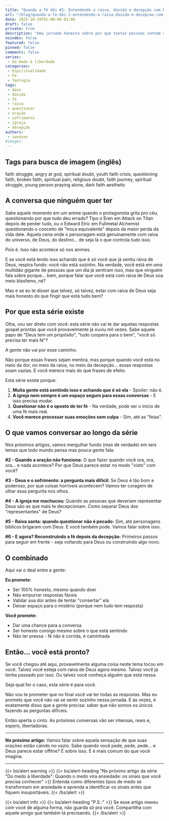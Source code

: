 ```yaml
---
title: "Quando a fé dói #2: Entendendo a raiva, dúvida e decepção com Deus"
url: "/blog/quando-a-fe-doi-2-entendendo-a-raiva-duvida-e-decepcao-com-deus"
date: 2025-10-29T01:00:00-03:00
draft: false
private: true
description: "Uma jornada honesta sobre por que tantas pessoas sentem raiva de Deus. Sem respostas prontas, só conversas reais sobre fé, dor e todas as perguntas que ninguém quer fazer em voz alta."
noindex: false
featured: false
pinned: false
comments: false
series:
 - Do medo à liberdade
categories:
 - Espiritualidade
 - Fé
 - Teologia
tags:
 - deus
 - dúvida
 - fé
 - raiva
 - questionar
 - oração
 - sofrimento
 - igreja
 - decepção
authors:
 - sandson
#images:
---
```

## Tags para busca de imagem (inglês)
faith struggle, angry at god, spiritual doubt, youth faith crisis, questioning faith, broken faith, spiritual pain, religious doubt, faith journey, spiritual struggle, young person praying alone, dark faith aesthetic

## A conversa que ninguém quer ter

Sabe aquele momento em um anime quando o protagonista grita pro céu, questionando por que tudo deu errado? Tipo o Eren em Attack on Titan depois de perder tudo, ou o Edward Elric em Fullmetal Alchemist questionando o conceito de "troca equivalente" depois da maior perda da vida dele. Aquela cena onde o personagem está genuinamente com raiva do universo, de Deus, do destino... de seja lá o que controla tudo isso.

Pois é. Isso não acontece só nos animes.

E se você está lendo isso achando que é só você que já sentiu raiva de Deus, respira fundo: você não está sozinho. Na verdade, você está em uma multidão gigante de pessoas que um dia já sentiram isso, mas que ninguém fala sobre porque... bem, porque falar que você está com raiva de Deus soa meio blasfemo, né?

Mas e se eu te disser que talvez, só talvez, estar com raiva de Deus seja mais honesto do que fingir que está tudo bem?

## Por que esta série existe

Olha, vou ser direto com você: esta série não vai te dar aquelas respostas gospel prontas que você provavelmente já ouviu mil vezes. Sabe aquele papo de "Deus tem um propósito", "tudo coopera para o bem", "você só precisa ter mais fé"? 

A gente não vai por esse caminho.

Não porque essas frases sejam mentira, mas porque quando você está no meio da dor, no meio da raiva, no meio da decepção... essas respostas soam vazias. E você merece mais do que frases de efeito.

Esta série existe porque:

1. **Muita gente está sentindo isso e achando que é só ela** - Spoiler: não é.
2. **A igreja nem sempre é um espaço seguro para essas conversas** - E isso precisa mudar.
3. **Questionar não é o oposto de ter fé** - Na verdade, pode ser o início de uma fé mais real.
4. **Você merece processar suas emoções sem culpa** - Sim, até as "feias".

## O que vamos conversar ao longo da série

Nos próximos artigos, vamos mergulhar fundo (mas de verdade) em seis temas que todo mundo pensa mas pouca gente fala:

**#2 - Quando a oração não funciona:** O que fazer quando você ora, ora, ora... e nada acontece? Por que Deus parece estar no modo "visto" com você?

**#3 - Deus e o sofrimento: a pergunta mais difícil:** Se Deus é tão bom e poderoso, por que coisas horríveis acontecem? Vamos ter coragem de olhar essa pergunta nos olhos.

**#4 - A igreja me machucou:** Quando as pessoas que deveriam representar Deus são as que mais te decepcionam. Como separar Deus dos "representantes" de Deus?

**#5 - Raiva santa: quando questionar não é pecado:** Sim, até personagens bíblicos brigaram com Deus. E você também pode. Vamos falar sobre isso.

**#6 - E agora? Reconstruindo a fé depois da decepção:** Primeiros passos para seguir em frente - seja voltando para Deus ou construindo algo novo.

## O combinado

Aqui vai o deal entre a gente:

**Eu prometo:**
- Ser 100% honesto, mesmo quando doer
- Não empurrar respostas fáceis
- Validar sua dor antes de tentar "consertar" ela
- Deixar espaço para o mistério (porque nem tudo tem resposta)

**Você promete:**
- Dar uma chance para a conversa
- Ser honesto consigo mesmo sobre o que está sentindo
- Não ter pressa - fé não é corrida, é caminhada

## Então... você está pronto?

Se você chegou até aqui, provavelmente alguma coisa neste tema tocou em você. Talvez você esteja com raiva de Deus agora mesmo. Talvez você já tenha passado por isso. Ou talvez você conheça alguém que está nessa.

Seja qual for o caso, esta série é para você.

Não vou te prometer que no final você vai ter todas as respostas. Mas eu prometo que você não vai se sentir sozinho nessa jornada. E às vezes, é exatamente disso que a gente precisa: saber que não somos os únicos fazendo as perguntas difíceis.

Então aperta o cinto. As próximas conversas vão ser intensas, reais e, espero, libertadoras.

---

**No próximo artigo:** Vamos falar sobre aquela sensação de que suas orações estão caindo no vazio. Sabe quando você pede, pede, pede... e Deus parece estar offline? É sobre isso. E é mais comum do que você imagina.

---

{{< bs/alert warning >}}
{{< bs/alert-heading "No próximo artigo da série \"Do medo à liberdade\": Quando o medo vira ansiedade: os sinais que você precisa conhecer" >}}
Entenda como diferentes tipos de medo se transformam em ansiedade e aprenda a identificar os sinais antes que fiquem insuportáveis.
{{< /bs/alert >}}

{{< bs/alert info >}}
{{< bs/alert-heading "P.S.:" >}}
Se esse artigo mexeu com você de alguma forma, não guarda só pra você. Compartilha com aquele amigo que também tá precisando.
{{< /bs/alert >}}
